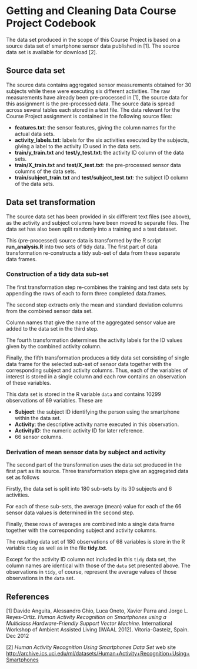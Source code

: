 # Getting and Cleaning Data Course Project Codebook

The data set produced in the scope of this Course Project is based on
a source data set of smartphone sensor data published in [1]. The source data
set is available for download [2].


## Source data set

The source data contains aggregated sensor measurements obtained for 30
subjects while these were executing six different activities.
The raw measurements have already been pre-processed in [1], the source data
for this assignment is the pre-processed data.
The source data is spread across several tables each stored in a text file.
The data relevant for the Course Project assignment is contained in the
following source files:
* **features.txt**: the sensor features, giving the column names for the actual
data sets.
* **activity_labels.txt**: labels for the six activities executed by the
subjects, giving a label to the activity ID used in the data sets.
* **train/y_train.txt** and **test/y_test.txt**: the activity ID column of the
data sets.
* **train/X_train.txt** and **test/X_test.txt**: the pre-processed
sensor data columns of the data sets.
* **train/subject_train.txt** and **test/subject_test.txt**: the subject ID
column of the data sets.


## Data set transformation

The source data set has been provided in six different text files (see above),
as the activity and subject columns have been moved to separate files.
The data set has also been split randomly into a training and a test dataset.

This (pre-processed) source data is transformed by the R script
**run_analysis.R** into two sets of tidy data.
The first part of data transformation re-constructs a tidy sub-set of data from
these separate data frames.


### Construction of a tidy data sub-set

The first transformation step re-combines the training and test data sets by
appending the rows of each to form three completed data.frames.

The second step extracts only the mean and standard deviation columns from
the combined sensor data set.

Column names that give the name of the aggregated sensor value are added to
the data set in the third step.

The fourth transformation determines the activity labels for the ID values
given by the combined activity column.

Finally, the fifth transformation produces a tidy data set consisting of
single data frame for the selected sub-set of sensor data together with
the corresponding subject and activity columns. Thus, each of the variables of
interest is stored in a single column and each row contains an observation
of these variables.

This data set is stored in the R variable `data` and contains 10299 observations
of 69 variables. These are
* **Subject**: the subject ID identifying the person using the smartphone
within the data set.
* **Activity**: the descriptive activity name executed in this observation.
* **ActivityID**: the numeric activity ID for later reference.
* 66 sensor columns.


### Derivation of mean sensor data by subject and activity

The second part of the transformation uses the data set produced in the first
part as its source. Three transformation steps give an aggregated data set
as follows

Firstly, the data set is split into 180 sub-sets by its 30 subjects and
6 activities.

For each of these sub-sets, the average (mean) value for each of the 66 sensor
data values is determined in the second step.

Finally, these rows of averages are combined into a single data frame
together with the corresponding subject and activity columns.

The resulting data set of 180 observations of 68 variables is store in the
R variable `tidy` as well as in the file **tidy.txt**.

Except for the activity ID column not included in this `tidy` data set,
the column names are identical with those of the `data` set presented above.
The observations in `tidy`, of course, represent the average values of those
observations in the `data` set.


## References

[1] Davide Anguita, Alessandro Ghio, Luca Oneto, Xavier Parra and
Jorge L. Reyes-Ortiz. _Human Activity Recognition on Smartphones using a
Multiclass Hardware-Friendly Support Vector Machine._
International Workshop of Ambient Assisted Living (IWAAL 2012).
Vitoria-Gasteiz, Spain. Dec 2012

[2] _Human Activity Recognition Using Smartphones Data Set_ web site
http://archive.ics.uci.edu/ml/datasets/Human+Activity+Recognition+Using+Smartphones
